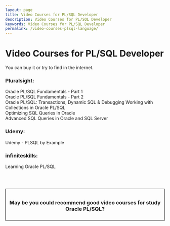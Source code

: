 ```yaml
---
layout: page
title: Video Courses for PL/SQL Developer
description: Video Courses for PL/SQL Developer
keywords: Video Courses for PL/SQL Developer
permalink: /video-courses-plsql-language/
---
```


# Video Courses for PL/SQL Developer

You can buy it or try to find in the internet.

### Pluralsight:

Oracle PL/SQL Fundamentals - Part 1  
Oracle PL/SQL Fundamentals - Part 2  
Oracle PL/SQL: Transactions, Dynamic SQL & Debugging
Working with Collections in Oracle PL/SQL  
Optimizing SQL Queries in Oracle  
Advanced SQL Queries in Oracle and SQL Server

### Udemy:

Udemy - PLSQL by Example

### infiniteskills:

Learning Oracle PL/SQL

<br/><br/>

<div style="padding:10px; border:thin solid black;" align="center">

  <h3>May be you could recommend good video courses for study Oracle PL/SQL?</h3>

</div>
